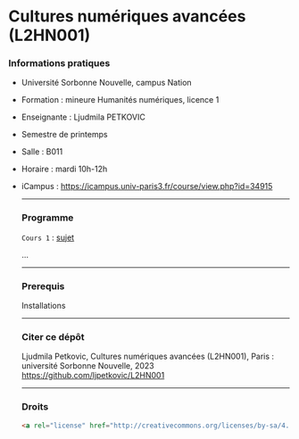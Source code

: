 # Cultures numériques avancées (L2HN001)

### Informations pratiques

* Université Sorbonne Nouvelle, campus Nation

* Formation : mineure Humanités numériques, licence 1

* Enseignante : Ljudmila PETKOVIC

* Semestre de printemps

* Salle : B011

* Horaire : mardi 10h-12h

* iCampus : https://icampus.univ-paris3.fr/course/view.php?id=34915

  ---

  ### Programme

  `Cours 1` : [sujet](sujet)

  ...

  ---

  ### Prerequis

  Installations

  ---

  ### Citer ce dépôt

  Ljudmila Petkovic, Cultures numériques avancées (L2HN001), Paris : université Sorbonne Nouvelle, 2023 https://github.com/ljpetkovic/L2HN001

  ---

  ### Droits

  ```html
  <a rel="license" href="http://creativecommons.org/licenses/by-sa/4.0/"><img alt="Licence Creative Commons" style="border-width:0" src="https://i.creativecommons.org/l/by-sa/4.0/88x31.png" /></a><br />Ce travail est autorisé sous une licence<a rel="license" href="http://creativecommons.org/licenses/by-sa/4.0/">Creative Commons Attribution 4.0 International Licence</a>.
  ```

  

  
